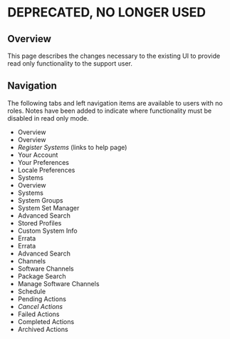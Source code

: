 
# **DEPRECATED, NO LONGER USED**

## Overview

This page describes the changes necessary to the existing UI to provide read only functionality to the support user.

## Navigation

The following tabs and left navigation items are available to users with no roles. Notes have been added to indicate where functionality must be disabled in read only mode.


 * Overview
  * Overview
   * *Register Systems* (links to help page)
  * Your Account
  * Your Preferences
  * Locale Preferences
 * Systems
  * Overview
  * Systems
  * System Groups
  * System Set Manager
  * Advanced Search
  * Stored Profiles
  * Custom System Info
 * Errata
  * Errata
  * Advanced Search
 * Channels
  * Software Channels
  * Package Search
  * Manage Software Channels
 * Schedule
  * Pending Actions
   * *Cancel Actions*
  * Failed Actions
  * Completed Actions
  * Archived Actions